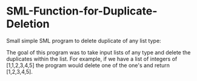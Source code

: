 # SML-Function-for-Duplicate-Deletion
Small simple SML program to delete duplicate of any list type:

The goal of this program was to take input lists of any type and delete the duplicates within the list.  For example, if we have a list of integers of [1,1,2,3,4,5] the program would delete one of the one's and return [1,2,3,4,5].
